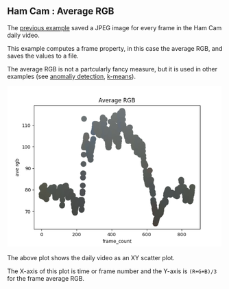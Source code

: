 
## Ham Cam : Average RGB

The [previous example](../hcc_01_extract_jpegs/) saved a JPEG image for every frame in the Ham Cam daily video.

This example computes a frame property, in this case the average RGB, and saves the values to a file.

The average RGB is not a partcularly fancy measure, but it is used in other examples (see [anomaliy detection](../hcc_06_blueness_anomalies/), [k-means](../hcj_07_kmeans_daylight/)).

<img src="xy_rgb.png" width=500px>

The above plot shows the daily video as an XY scatter plot.

The X-axis of this plot is time or frame number and the Y-axis is ```(R+G+B)/3``` for the frame average RGB.
